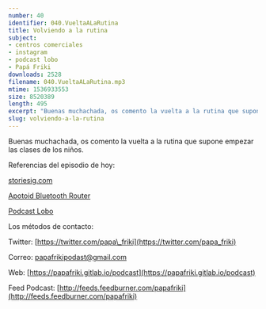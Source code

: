 ```yaml
---
number: 40
identifier: 040.VueltaALaRutina
title: Volviendo a la rutina
subject:
- centros comerciales
- instagram
- podcast lobo
- Papá Friki
downloads: 2528
filename: 040.VueltaALaRutina.mp3
mtime: 1536933553
size: 8520389
length: 495
excerpt: "Buenas muchachada, os comento la vuelta a la rutina que supone empezar las clases de los niños.  \n\nReferencias del episodio de hoy:\n\n[storiesig.com](https://storiesig.com/)  \n\n[Apotoid Bluetooth Router](https://mono-bluetooth-router.es.aptoide.com/)\n\n[Podcast Lobo](https://itunes.apple.com/es/podcast/lobo/id1260166820?l=en&mt=2&i=1000419245585)\n\nLos métodos de contacto:\n\nTwitter: [https://twitter.com/papa\\_friki](https://twitter.com/papa_friki)\n\nCorreo: [papafrikipodast@gmail.com](https://archive.org/details/papafrikipodast@gmail.com)\n\nWeb: [https://papafriki.gitlab.io/podcast](https://papafriki.gitlab.io/podcast)\n\nFeed Podcast: [http://feeds.feedburner.com/papafriki](http://feeds.feedburner.com/papafriki)"
slug: volviendo-a-la-rutina
---
```

Buenas muchachada, os comento la vuelta a la rutina que supone empezar las clases de los niños.

Referencias del episodio de hoy:

[storiesig.com](https://storiesig.com/)

[Apotoid Bluetooth Router](https://mono-bluetooth-router.es.aptoide.com/)

[Podcast Lobo](https://itunes.apple.com/es/podcast/lobo/id1260166820?l=en&mt=2&i=1000419245585)

Los métodos de contacto:

Twitter: [https://twitter.com/papa\_friki](https://twitter.com/papa_friki)

Correo: [papafrikipodast@gmail.com](https://archive.org/details/papafrikipodast@gmail.com)

Web: [https://papafriki.gitlab.io/podcast](https://papafriki.gitlab.io/podcast)

Feed Podcast: [http://feeds.feedburner.com/papafriki](http://feeds.feedburner.com/papafriki)